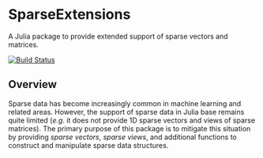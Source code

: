 # SparseExtensions

A Julia package to provide extended support of sparse vectors and matrices.

[![Build Status](https://travis-ci.org/lindahua/SparseExtensions.jl.svg?branch=master)](https://travis-ci.org/lindahua/SparseExtensions.jl)

## Overview

Sparse data has become increasingly common in machine learning and related areas. However, the support of sparse data in Julia base remains quite limited (*e.g.* it does not provide 1D sparse vectors and views of sparse matrices). The primary purpose of this package is to mitigate this situation by providing *sparse vectors*, *sparse views*, and additional functions to construct and manipulate sparse data structures.
